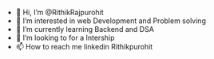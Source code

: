 - 👋 Hi, I’m @RithikRajpurohit
- 👀 I’m interested in web Development and Problem solving 
- 🌱 I’m currently learning Backend and DSA
- 💞️ I’m looking to for a Intership
- 📫 How to reach me linkedin Rithikpurohit


<!---
RithikRajpurohit/RithikRajpurohit is a ✨ special ✨ repository because its `README.md` (this file) appears on your GitHub profile.
You can click the Preview link to take a look at your changes.
--->
